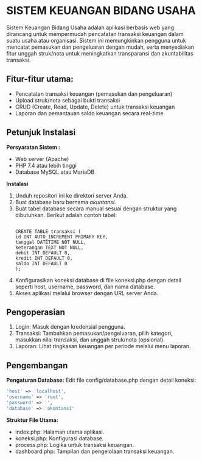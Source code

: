# SISTEM KEUANGAN BIDANG USAHA
Sistem Keuangan Bidang Usaha adalah aplikasi berbasis web yang dirancang untuk mempermudah pencatatan transaksi keuangan dalam suatu usaha atau organisasi. Sistem ini memungkinkan pengguna untuk mencatat pemasukan dan pengeluaran dengan mudah, serta menyediakan fitur unggah struk/nota untuk meningkatkan transparansi dan akuntabilitas transaksi.

## Fitur-fitur utama:
- Pencatatan transaksi keuangan (pemasukan dan pengeluaran)
- Upload struk/nota sebagai bukti transaksi
- CRUD (Create, Read, Update, Delete) untuk transaksi keuangan
- Laporan dan pemantauan saldo keuangan secara real-time

## Petunjuk Instalasi
**Persyaratan Sistem :**
- Web server (Apache)
- PHP 7.4 atau lebih tinggi
- Database MySQL atau MariaDB

**Instalasi**
1. Unduh repositori ini ke direktori server Anda.
2. Buat database baru bernama *akuntansi*.
3. Buat tabel database secara manual sesuai dengan struktur yang dibutuhkan. Berikut adalah contoh tabel:
    ```Tabel transaksi:
    
    CREATE TABLE transaksi ( 
    id INT AUTO_INCREMENT PRIMARY KEY,  
    tanggal DATETIME NOT NULL,  
    keterangan TEXT NOT NULL,  
    debit INT DEFAULT 0,  
    kredit INT DEFAULT 0,  
    saldo INT DEFAULT 0
    );
4. Konfigurasikan koneksi database di file koneksi.php dengan detail seperti host, username, password, dan nama database.
5. Akses aplikasi melalui browser dengan URL server Anda.

## Pengoperasian

1. Login: Masuk dengan kredensial pengguna.
2. Transaksi: Tambahkan pemasukan/pengeluaran, pilih kategori, masukkan nilai transaksi, dan unggah struk/nota (opsional).
3. Laporan: Lihat ringkasan keuangan per periode melalui menu laporan.

## Pengembangan
**Pengaturan Database:**
Edit file config/database.php dengan detail koneksi:
```php
'host' => 'localhost',
'username' => 'root',
'password' => '',
'database' => 'akuntansi'
```
**Struktur File Utama:** 
- index.php: Halaman utama aplikasi.
- koneksi.php: Konfigurasi database.
- process.php: Logika untuk transaksi keuangan.
- dashboard.php: Tampilan dan pengelolaan transaksi keuangan.
